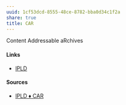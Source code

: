 ```yaml
---
uuid: 1cf53dcd-8555-48ce-8782-bba0d34c1f2a
share: true
title: CAR
---
```

Content Addressable aRchives


#### Links

* [IPLD](../a39a50ba-fe84-4382-9509-82f36b211619)

#### Sources

* [IPLD ♦ CAR](https://ipld.io/specs/transport/car/)